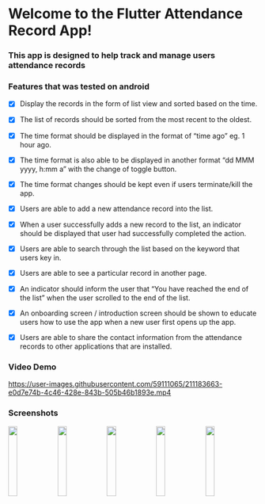 # Welcome to the Flutter Attendance Record App!

### This app is designed to help track and manage users attendance records

### Features that was tested on android

 - [x] Display the records in the form of list view and sorted based on the time.
 - [x] The list of records should be sorted from the most recent to the oldest.
 - [x] The time format should be displayed in the format of “time ago” eg. 1 hour ago.
 - [x] The time format is also able to be displayed in another format “dd MMM yyyy, h:mm a” with the change of toggle button.
 - [x] The time format changes should be kept even if users terminate/kill the app.
 - [x] Users are able to add a new attendance record into the list.
 - [x] When a user successfully adds a new record to the list, an indicator should be displayed that user had successfully completed the action.
 - [x] Users are able to search through the list based on the keyword that users key in.
 - [x] Users are able to see a particular record in another page.
 - [x] An indicator should inform the user that “You have reached the end of the list” when the user scrolled to the end of the list.
 - [x] An onboarding screen / introduction screen should be shown to educate users how to use the app when a new user first opens up the app.
 - [x] Users are able to share the contact information from the attendance records to other applications that are installed.


### Video Demo 
 
https://user-images.githubusercontent.com/59111065/211183663-e0d7e74b-4c46-428e-843b-505b46b1893e.mp4

### Screenshots
<p float="left" align="justify">
  <img src="https://user-images.githubusercontent.com/59111065/211183208-cd730261-152d-4e49-9fae-5ef0e6aa944f.jpg" width=19% height=19%>
  <img src="https://user-images.githubusercontent.com/59111065/211183415-eeb93976-ec04-4132-a893-67d1b331bdff.jpg" width=19% height=19%>
  <img src="https://user-images.githubusercontent.com/59111065/211183418-6d7e8c13-66d7-4746-8860-546572277a87.jpg" width=19% height=19%>
  <img src="https://user-images.githubusercontent.com/59111065/211183574-7db9d6e2-857d-452c-9ddd-39619aad1fc1.jpg" width=19% height=19%>
  <img src="https://user-images.githubusercontent.com/59111065/211183576-3b16fab0-4a82-423e-8bf1-25d760596cfc.jpg" width=19% height=19%>
</p>